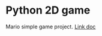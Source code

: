 # Python 2D game

Mario simple game project.
[Link doc]([https://](https://itsourcecode.com/free-projects/python-projects/mario-game-in-python-with-source-code/))
